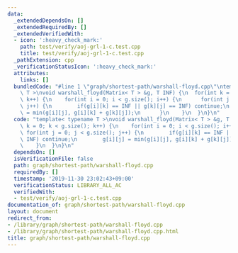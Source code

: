 ```yaml
---
data:
  _extendedDependsOn: []
  _extendedRequiredBy: []
  _extendedVerifiedWith:
  - icon: ':heavy_check_mark:'
    path: test/verify/aoj-grl-1-c.test.cpp
    title: test/verify/aoj-grl-1-c.test.cpp
  _pathExtension: cpp
  _verificationStatusIcon: ':heavy_check_mark:'
  attributes:
    links: []
  bundledCode: "#line 1 \"graph/shortest-path/warshall-floyd.cpp\"\ntemplate< typename\
    \ T >\nvoid warshall_floyd(Matrix< T > &g, T INF) {\n  for(int k = 0; k < g.size();\
    \ k++) {\n    for(int i = 0; i < g.size(); i++) {\n      for(int j = 0; j < g.size();\
    \ j++) {\n        if(g[i][k] == INF || g[k][j] == INF) continue;\n        g[i][j]\
    \ = min(g[i][j], g[i][k] + g[k][j]);\n      }\n    }\n  }\n}\n"
  code: "template< typename T >\nvoid warshall_floyd(Matrix< T > &g, T INF) {\n  for(int\
    \ k = 0; k < g.size(); k++) {\n    for(int i = 0; i < g.size(); i++) {\n     \
    \ for(int j = 0; j < g.size(); j++) {\n        if(g[i][k] == INF || g[k][j] ==\
    \ INF) continue;\n        g[i][j] = min(g[i][j], g[i][k] + g[k][j]);\n      }\n\
    \    }\n  }\n}\n"
  dependsOn: []
  isVerificationFile: false
  path: graph/shortest-path/warshall-floyd.cpp
  requiredBy: []
  timestamp: '2019-11-30 23:02:43+09:00'
  verificationStatus: LIBRARY_ALL_AC
  verifiedWith:
  - test/verify/aoj-grl-1-c.test.cpp
documentation_of: graph/shortest-path/warshall-floyd.cpp
layout: document
redirect_from:
- /library/graph/shortest-path/warshall-floyd.cpp
- /library/graph/shortest-path/warshall-floyd.cpp.html
title: graph/shortest-path/warshall-floyd.cpp
---
```

